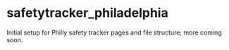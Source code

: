 # safetytracker_philadelphia
Initial setup for Philly safety tracker pages and file structure; more coming soon.